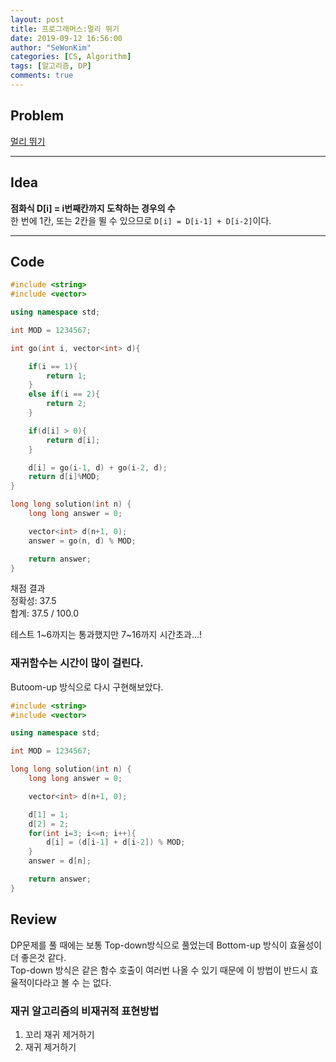 ```yaml
---
layout: post
title: 프로그래머스:멀리 뛰기
date: 2019-09-12 16:56:00
author: "SeWonKim"
categories: [CS, Algorithm]
tags: [알고리즘, DP]
comments: true
---
```


## Problem

[멀리 뛰기](https://programmers.co.kr/learn/courses/30/lessons/12914)

---

## Idea

**점화식 D[i] = i번째칸까지 도착하는 경우의 수**  
한 번에 1칸, 또는 2칸을 뛸 수 있으므로 `D[i] = D[i-1] + D[i-2]`이다.

---

## Code

```cpp
#include <string>
#include <vector>

using namespace std;

int MOD = 1234567;

int go(int i, vector<int> d){

    if(i == 1){
        return 1;
    }
    else if(i == 2){
        return 2;
    }

    if(d[i] > 0){
        return d[i];
    }

    d[i] = go(i-1, d) + go(i-2, d);
    return d[i]%MOD;
}

long long solution(int n) {
    long long answer = 0;

    vector<int> d(n+1, 0);
    answer = go(n, d) % MOD;

    return answer;
}
```

채점 결과  
정확성: 37.5  
합계: 37.5 / 100.0

테스트 1~6까지는 통과했지만 7~16까지 시간초과...!

### 재귀함수는 시간이 많이 걸린다.

Butoom-up 방식으로 다시 구현해보았다.

```cpp
#include <string>
#include <vector>

using namespace std;

int MOD = 1234567;

long long solution(int n) {
    long long answer = 0;

    vector<int> d(n+1, 0);

    d[1] = 1;
    d[2] = 2;
    for(int i=3; i<=n; i++){
        d[i] = (d[i-1] + d[i-2]) % MOD;
    }
    answer = d[n];

    return answer;
}
```

## Review

DP문제를 풀 때에는 보통 Top-down방식으로 풀었는데 Bottom-up 방식이 효율성이 더 좋은것 같다.  
Top-down 방식은 같은 함수 호출이 여러번 나올 수 있기 때문에 이 방법이 반드시 효율적이다라고 볼 수 는 없다.

### 재귀 알고리즘의 비재귀적 표현방법

1. 꼬리 재귀 제거하기
2. 재귀 제거하기
